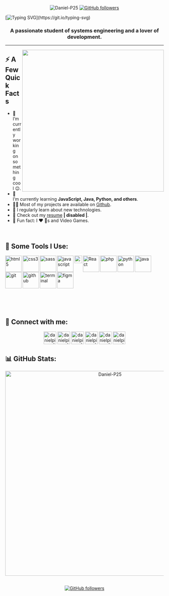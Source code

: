 <div align="center"> 

<img src="https://komarev.com/ghpvc/?username=Daniel-P25" alt="Daniel-P25"/>      [![GitHub followers](https://img.shields.io/github/followers/Daniel-P25.svg?style=social&label=Follow)](https://github.com/Daniel-P25?tab=followers)
</div>
  
[![Typing SVG](https://readme-typing-svg.herokuapp.com?size=35&color=04C9F7&center=true&vCenter=true&width=650&height=40&lines=Hey+There+%F0%9F%91%8B%2C+I'm+Daniel+Pinto..!)](https://git.io/typing-svg)
<h3 align="center">A passionate student of systems engineering and a lover of development.</h3>

-------------

<img align="right" src="https://github.com/arshsahzad/arshsahzad/blob/master/assets/gifs/developer.gif" width="450px">
<h2>⚡️ A Few Quick Facts</h2>
<ul>
<li>🔭 I’m currently working on something cool 😉.</li>
<li>🌱 I’m currently learning <strong>JavaScript, Java, Python, and others</strong>.</li>
<li>👨‍💻 Most of my projects are available on <a href="https://github.com/Daniel-P25">Github</a>.</li>
<li>📝 I regularly learn about new technologies.</li>
<li>📙 Check out my <a href="github.com/Daniel-P25">resume</a> <strong>| disabled |</strong>.</li>
<li>🎉 Fun fact:  I ❤️ 🐶s and Video Games.</li>
</ul>

</br>

<h2>🚀 Some Tools I Use:</h2>
<div align="rigth"> 
<a href="https://developer.mozilla.org/en-US/docs/Web/HTM" target="_blank" > 
  <img align="left" src="https://img.icons8.com/color/240/000000/html-5.png" alt="html5" width="52px"/> 
</a>
<a href="https://developer.mozilla.org/en-US/docs/Web/CSS" target="_blank"> 
  <img align="left" src="https://img.icons8.com/color/240/000000/css3.png" alt="css3" width="52px"/> 
</a>
<a href="https://sass-lang.com/" target="_blank"> 
  <img align="left" src="https://img.icons8.com/color/240/000000/sass.png" alt="sass" width="52px"/> 
</a>
<a href="https://developer.mozilla.org/en-US/docs/Web/JavaScript" target="_blank"> 
  <img align="left" src="https://img.icons8.com/color/240/000000/javascript.png" alt="javascript" width="52px"/> 
</a> 
<a href="https://gulpjs.com/" target="_blank"> 
  <img align="left" src="https://raw.githubusercontent.com/gulpjs/artwork/master/gulp-2x.png" alt="gulpjs" width="24px"/> 
</a>
<a href="https://reactjs.org/" target="_blank"> 
  <img align="left" alt="React" height ="52px" src="https://raw.githubusercontent.com/rahul-jha98/github_readme_icons/main/language_and_tools/square/react/react.svg"></a>
<a href="hhttps://www.php.net/manual/es/intro-whatis.php" target="_blank"> 
  <img align="left" src="https://img.icons8.com/officel/160/null/php-logo.png" alt="php" width="52px"/> 
</a> 
<a href="https://www.python.org/" target="_blank"> 
  <img align="left" src="https://img.icons8.com/color/240/000000/python.png" alt="python" width="52px"/> 
</a> 
<a href="https://docs.oracle.com/en/java/" target="_blank"> 
  <img align="left" src="https://img.icons8.com/color/240/000000/java-coffee-cup-logo.png" alt="java" width="52px"/> 
</a> 
  
<a href="https://git-scm.com/" target="_blank"> 
  <img align="left" src="https://img.icons8.com/color/240/000000/git.png" alt="git" width="52px"/> 
</a> 
<a href="https://git-scm.com/" target="_blank"> 
  <img align="left" src="https://img.icons8.com/ios-glyphs/240/000000/github.png" alt="github" width="52px"/> 
</a> 
<a href="https://docs.microsoft.com/en-us/windows/terminal/" target="_blank"> 
  <img align="left" src="https://img.icons8.com/officel/80/null/console.png" alt="terminal" width="52px"/> 
</a> 
<a href="https://www.figma.com/" target="_blank"> 
  <img src="https://raw.githubusercontent.com/rahul-jha98/github_readme_icons/main/language_and_tools/square/figma/figma.svg" alt="figma" height='52px'/> </a>
</div>

<br><br>
<br>
 
<h2>📲 Connect with me:</h2>
<div align="center">

[<img alt="danielpinto | LinkedIn" width="40px" src="https://cdn.jsdelivr.net/npm/simple-icons@v3/icons/linkedin.svg" />](https://www.linkedin.com/in/daniel-mauricio-pinto-5b6031248/)
[<img alt="danielpinto | Twitter" width="40px" src="https://cdn.jsdelivr.net/npm/simple-icons@v3/icons/twitter.svg" />](https://twitter.com/DanielP_2525)
[<img alt="danielpinto | GitHub" width="40px" src="https://cdn.jsdelivr.net/npm/simple-icons@v3/icons/github.svg" />](https://github.com/Daniel-P25)
[<img alt="danielpinto | Instagram" width="40px" src="https://cdn.jsdelivr.net/npm/simple-icons@v3/icons/instagram.svg" />](https://www.instagram.com/daniel_mpinto/)
[<img alt="danielpinto | Facebook" width="40px" src="https://cdn.jsdelivr.net/npm/simple-icons@v3/icons/facebook.svg" />](https://www.facebook.com/profile.php?id=100052806528844)
[<img alt="danielpinto | Telegram" width="40px" src="https://cdn.jsdelivr.net/npm/simple-icons@v3/icons/telegram.svg" />](https://t.me/DanielPinto_25)
</div>

<h2>📊 GitHub Stats:</h2>
<div align="center">
<img width="650px" src="https://github-readme-stats.vercel.app/api?username=Daniel-P25&show_icons=true&count_private=true" alt="Daniel-P25" />
</div>
</br>
<div align="center"> 

[![GitHub followers](https://img.shields.io/github/followers/Daniel-P25.svg?style=social&label=Follow)](https://github.com/Daniel-P25?tab=followers)
</div>
